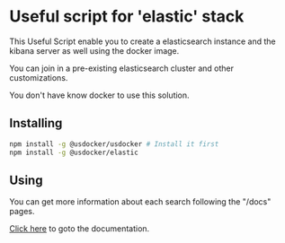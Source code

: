 # Useful script for 'elastic' stack

This Useful Script enable you to create a elasticsearch instance and the kibana server as well 
using the docker image.

You can join in a pre-existing elasticsearch cluster and other customizations.

You don't have know docker to use this solution.


## Installing

```bash
npm install -g @usdocker/usdocker # Install it first
npm install -g @usdocker/elastic
```

## Using

You can get more information about each search following the
"/docs" pages. 

[Click here](https://github.com/usdocker/usdocker-elastic/tree/master/docs) to goto the documentation.

